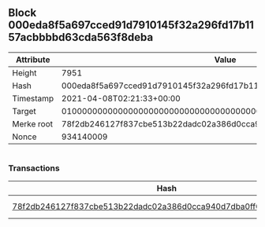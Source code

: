 ## Block 000eda8f5a697cced91d7910145f32a296fd17b1157acbbbbd63cda563f8deba

Attribute | Value
--- | ---
Height | 7951
Hash | 000eda8f5a697cced91d7910145f32a296fd17b1157acbbbbd63cda563f8deba
Timestamp | 2021-04-08T02:21:33+00:00
Target | 0100000000000000000000000000000000000000000000000000000000000000
Merke root | 78f2db246127f837cbe513b22dadc02a386d0cca940d7dba0ff04b069148db74
Nonce | 934140009

```

```

### Transactions

Hash | Amount
--- | ---
[78f2db246127f837cbe513b22dadc02a386d0cca940d7dba0ff04b069148db74](78f2db246127f837cbe513b22dadc02a386d0cca940d7dba0ff04b069148db74.md) | 10.00000000 SKEPTI 
